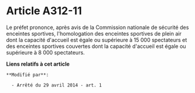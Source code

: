 # Article A312-11

Le préfet prononce, après avis de la Commission nationale de sécurité des enceintes sportives, l'homologation des enceintes
sportives de plein air dont la capacité d'accueil est égale ou supérieure à 15 000 spectateurs et des enceintes sportives
couvertes dont la capacité d'accueil est égale ou supérieure à 8 000 spectateurs.

**Liens relatifs à cet article**

	**Modifié par**:

	  - Arrêté du 29 avril 2014 - art. 1
